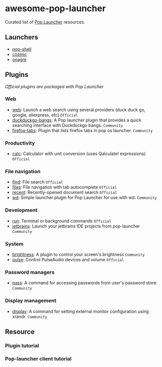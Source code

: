 # awesome-pop-launcher

Curated list of [Pop Launcher](https://github.com/pop-os/launcher) resources.


## Launchers

- [pop-shell](https://github.com/pop-os/shell/) 
- [cosmic](https://github.com/pop-os/cosmic-launcher)
- [onagre](https://github.com/oknozor/onagre)

## Plugins

*Official plugins are packaged with Pop Launcher*

### Web

- [web](https://github.com/pop-os/launcher/blob/master/plugins/src/web): Launch a web search using several providers (duck duck go, google, aliexpress, etc) `Official`
- [duckduckgo-bangs](https://github.com/foo-dogsquared/pop-launcher-plugin-duckduckgo-bangs): A Pop launcher plugin that provides a quick searching interface with Duckduckgo bangs. `Community`
- [firefox-tabs](https://github.com/rcastill/pop-launcher-firefox-tabs): Plugin that lists firefox tabs in pop os launcher. `Community`

### Productivity

- [calc](https://github.com/pop-os/launcher/blob/master/plugins/src/calc): Calculator with unit conversion (uses Qalculate! expressions) `Official`

### File navigation

- [find](https://github.com/pop-os/launcher/blob/master/plugins/src/find): File search `Official`
- [files](https://github.com/pop-os/launcher/blob/master/plugins/src/files): File navigation with tab autocomplete `Official`
- [recent](https://github.com/pop-os/launcher/blob/master/plugins/src/recent): Recently-opened document search `Official`
- [wd](https://github.com/erauer/wd-launcher): Simple launcher plugin for Pop Launcher for use with wd. `Community`

### Development

- [run](https://github.com/pop-os/launcher/blob/master/plugins/src/terminal): Terminal or background commands `Official`
- [jetbrains](https://github.com/oknozor/pop-launcher-jetbrains-plugin): Launch your jetbrains IDE projects from pop-launcher `Community`

### System

- [brightness](https://github.com/lucas-dclrcq/pop-launcher-brightness-plugin): A plugin to control your screen's brightness `Community`
- [pulse](https://github.com/pop-os/launcher/blob/master/plugins/src/pulse): Control PulseAudio devices and volume `Official`

### Password managers

- [pass](https://github.com/pbui/pop-launcher-scripts): A command for accessing passwords from user's password store. `Community`

### Display management

- [display](https://github.com/pbui/pop-launcher-scripts): A command for setting external monitor configuration using xrandr. `Community`

## Resource

### Plugin tutorial

### Pop-launcher client tutorial
